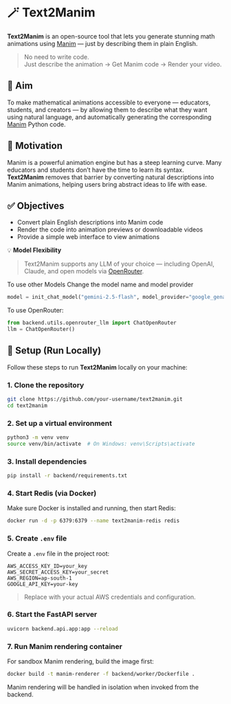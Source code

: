 # 🪄 Text2Manim

**Text2Manim** is an open-source tool that lets you generate stunning math animations using [Manim](https://www.manim.community/) — just by describing them in plain English.

> No need to write code.  
> Just describe the animation → Get Manim code → Render your video.


## 🎯 Aim

To make mathematical animations accessible to everyone — educators, students, and creators — by allowing them to describe what they want using natural language, and automatically generating the corresponding [Manim](https://www.manim.community/) Python code.


## 🧠 Motivation

Manim is a powerful animation engine but has a steep learning curve. Many educators and students don’t have the time to learn its syntax.  
**Text2Manim** removes that barrier by converting natural descriptions into Manim animations, helping users bring abstract ideas to life with ease.


## ✅ Objectives

- Convert plain English descriptions into Manim code
- Render the code into animation previews or downloadable videos
- Provide a simple web interface to view animations

💡 **Model Flexibility**

> Text2Manim supports any LLM of your choice — including OpenAI, Claude, and open models via [OpenRouter](https://openrouter.ai).

To use other Models Change the model name and model provider
```python
model = init_chat_model("gemini-2.5-flash", model_provider="google_genai")
```

To use OpenRouter:
```python
from backend.utils.openrouter_llm import ChatOpenRouter
llm = ChatOpenRouter()
```

## 🔧 Setup (Run Locally)

Follow these steps to run **Text2Manim** locally on your machine:

### 1. Clone the repository

```bash
git clone https://github.com/your-username/text2manim.git
cd text2manim
````

### 2. Set up a virtual environment

```bash
python3 -m venv venv
source venv/bin/activate  # On Windows: venv\Scripts\activate
```

### 3. Install dependencies

```bash
pip install -r backend/requirements.txt
```

### 4. Start Redis (via Docker)

Make sure Docker is installed and running, then start Redis:

```bash
docker run -d -p 6379:6379 --name text2manim-redis redis
```

### 5. Create `.env` file

Create a `.env` file in the project root:

```
AWS_ACCESS_KEY_ID=your_key
AWS_SECRET_ACCESS_KEY=your_secret
AWS_REGION=ap-south-1
GOOGLE_API_KEY=your-key
```

> Replace with your actual AWS credentials and configuration.

### 6. Start the FastAPI server

```bash
uvicorn backend.api.app:app --reload
```

### 7. Run Manim rendering container

For sandbox Manim rendering, build the image first:

```bash
docker build -t manim-renderer -f backend/worker/Dockerfile .
```

Manim rendering will be handled in isolation when invoked from the backend.
  
